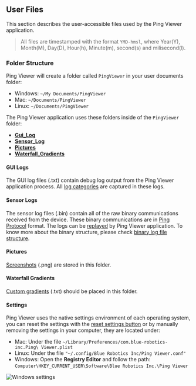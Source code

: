 ## User Files

This section describes the user-accessible files used by the Ping Viewer application.

> All files are timestamped with the format `YMD-hmsl`, where Year(Y), Month(M), Day(D), Hour(h), Minute(m), second(s) and milisecond(l).

### Folder Structure

Ping Viewer will create a folder called `PingViewer` in your user documents folder:

* Windows: `~/My Documents/PingViewer`
* Mac: `~/Documents/PingViewer`
* Linux: `~/Documents/PingViewer`

The Ping Viewer application uses these folders inside of the `PingViewer` folder:

* [**Gui_Log**](#gui-logs)
* [**Sensor_Log**](#sensor-logs)
* [**Pictures**](#pictures)
* [**Waterfall_Gradients**](#waterfall-gradients)

#### GUI Logs

The GUI log files (.txt) contain debug log output from the Ping Viewer application process. All [log categories](application-information.md#log-categories) are captured in these logs.

#### Sensor Logs

The sensor log files (.bin) contain all of the raw binary communications received from the device. These binary communications are in [Ping Protocol](https://github.com/bluerobotics/ping-protocol) format. The logs can be [replayed](replay-data.md) by Ping Viewer application.
To know more about the binary structure, please check [binary log file structure](binary-structure.md).

#### Pictures

[Screenshots](hotkeys-and-shortcuts.md) (.png) are stored in this folder.

#### Waterfall Gradients

[Custom gradients](display-settings.md#custom-gradients) (.txt) should be placed in this folder.

#### Settings

Ping Viewer uses the native settings environment of each operating system, you can reset the settings with the [reset settings button](https://docs.bluerobotics.com/ping-viewer/application-information/#header-buttons) or by manually removing the settings in your computer, they are located under:



* Mac: Under the file `~/Library/Preferences/com.blue-robotics-inc.Ping\ Viewer.plist`
* Linux: Under the file `"~/.config/Blue Robotics Inc/Ping Viewer.conf"`
* Windows: Open the **Registry Editor** and follow the path: `Computer\HKEY_CURRENT_USER\Software\Blue Robotics Inc.\Ping Viewer`

![Windows settings](/ping-viewer/images/settings/windows-registry.png)

